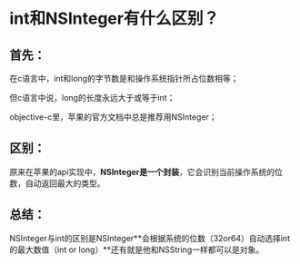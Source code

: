 # int和NSInteger有什么区别？
## 首先：
在c语言中，int和long的字节数是和操作系统指针所占位数相等；

但c语言中说，long的长度永远大于或等于int；

objective-c里，苹果的官方文档中总是推荐用NSInteger；

## 区别：
原来在苹果的api实现中，**NSInteger是一个封装**，它会识别当前操作系统的位数，自动返回最大的类型。

## 总结：
NSInteger与int的区别是NSInteger**会根据系统的位数（32or64）自动选择int的最大数值（int or long）**还有就是他和NSString一样都可以是对象。

